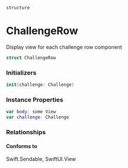`structure`

# ChallengeRow
Display view for each challenge row component

```swift
struct ChallengeRow
```

### Initializers
```swift
init(challenge: Challenge)
```

### Instance Properties
```swift
var body: some View
var challenge: Challenge
```

### Relationships
#### Conforms to
Swift.Sendable, SwiftUI.View
